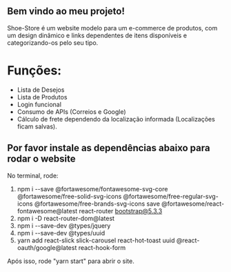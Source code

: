 ## Bem vindo ao meu projeto!

Shoe-Store é um website modelo para um e-commerce de produtos, com um design dinâmico e links dependentes de itens disponíveis e categorizando-os pelo seu tipo.

# Funções:

- Lista de Desejos
- Lista de Produtos
- Login funcional
- Consumo de APIs (Correios e Google)
- Cálculo de frete dependendo da localização informada (Localizações ficam salvas).

## Por favor instale as dependências abaixo para rodar o website

No terminal, rode:

1. npm i --save @fortawesome/fontawesome-svg-core @fortawesome/free-solid-svg-icons @fortawesome/free-regular-svg-icons @fortawesome/free-brands-svg-icons save @fortawesome/react-fontawesome@latest react-router bootstrap@5.3.3
2. npm i -D react-router-dom@latest
3. npm i --save-dev @types/jquery
4. npm i --save-dev @types/uuid
5. yarn add react-slick slick-carousel react-hot-toast uuid @react-oauth/google@latest react-hook-form 

Após isso, rode "yarn start" para abrir o site.

